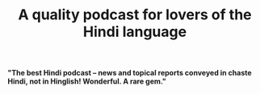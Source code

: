 ﻿---
type: review
title: "A quality podcast for lovers of the Hindi language"
description: "A UK Based Apple Podcast Listner"
Date: 2020-06-10
name: "Ashok"
website: 
image: "../../images/reviews/generic-male.jpg"
---
#### "The best Hindi podcast – news and topical reports conveyed in chaste Hindi, not in Hinglish! Wonderful. A rare gem."